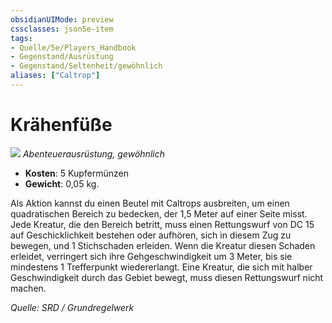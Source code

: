 ```yaml
---
obsidianUIMode: preview
cssclasses: json5e-item
tags:
- Quelle/5e/Players_Handbook
- Gegenstand/Ausrüstung
- Gegenstand/Seltenheit/gewöhnlich
aliases: ["Caltrop"]
---
```

# Krähenfüße
![](../../../99%20-%20Setup/Files/Bildersammlung/Symbolik/Gegenstände.webp#token)
*Abenteuerausrüstung, gewöhnlich*  

- **Kosten**: 5 Kupfermünzen
- **Gewicht**: 0,05 kg.

Als Aktion kannst du einen Beutel mit Caltrops ausbreiten, um einen quadratischen Bereich zu bedecken, der 1,5 Meter auf einer Seite misst. Jede Kreatur, die den Bereich betritt, muss einen Rettungswurf von DC 15 auf Geschicklichkeit bestehen oder aufhören, sich in diesem Zug zu bewegen, und 1 Stichschaden erleiden. Wenn die Kreatur diesen Schaden erleidet, verringert sich ihre Gehgeschwindigkeit um 3 Meter, bis sie mindestens 1 Trefferpunkt wiedererlangt. Eine Kreatur, die sich mit halber Geschwindigkeit durch das Gebiet bewegt, muss diesen Rettungswurf nicht machen.

*Quelle: SRD / Grundregelwerk*